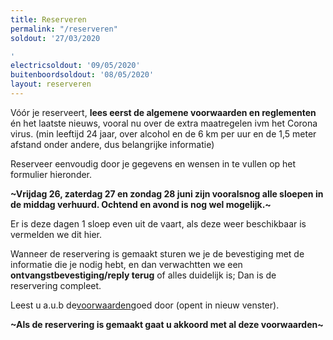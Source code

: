 ```yaml
---
title: Reserveren
permalink: "/reserveren"
soldout: '27/03/2020

'
electricsoldout: '09/05/2020'
buitenboordsoldout: '08/05/2020'
layout: reserveren
---
```


Vóór je reserveert, **lees eerst de algemene voorwaarden en reglementen** én het laatste nieuws, vooral nu over de extra maatregelen ivm het Corona virus. (min leeftijd 24 jaar, over alcohol en de 6 km per uur en de 1,5 meter afstand onder andere, dus belangrijke informatie)

Reserveer eenvoudig door je gegevens en wensen in te vullen op het formulier hieronder. 

**~Vrijdag 26, zaterdag 27 en zondag 28 juni  zijn vooralsnog alle sloepen in de middag verhuurd. Ochtend en avond is nog wel mogelijk.~**

Er is deze dagen 1 sloep even uit de vaart, als deze weer beschikbaar is vermelden we dit hier.

Wanneer de reservering is gemaakt sturen we je de bevestiging met de informatie die je nodig hebt, en dan verwachtten we een **ontvangstbevestiging/reply terug** of alles duidelijk is; Dan is de reservering compleet.

Leest u a.u.b de[voorwaarden](http://descheepsjongens.nl/voorwaarden)goed door (opent in nieuw venster).

**~Als de reservering is gemaakt gaat u akkoord met al deze voorwaarden~**